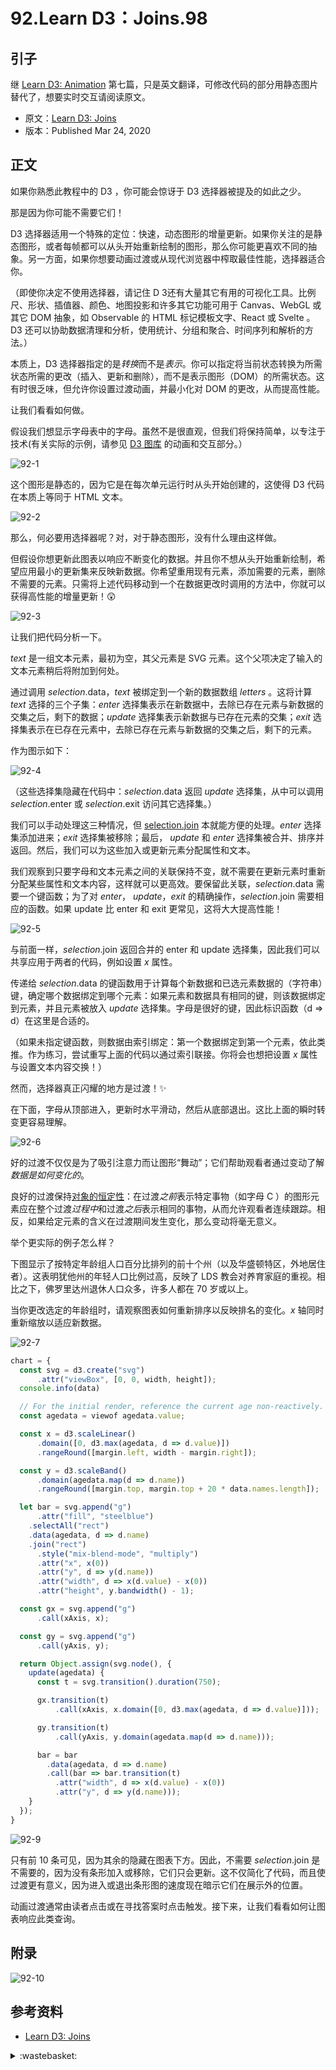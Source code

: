 # 92.Learn D3：Joins.98

## <a name="start"></a> 引子
继 [Learn D3: Animation][url-pre] 第七篇，只是英文翻译，可修改代码的部分用静态图片替代了，想要实时交互请阅读原文。

- 原文：[Learn D3: Joins][url-1]
- 版本：Published Mar 24, 2020

## <a name="title1"></a> 正文
如果你熟悉此教程中的 D3 ，你可能会惊讶于 D3 选择器被提及的如此之少。

那是因为你可能不需要它们！

D3 选择器适用一个特殊的定位：快速，动态图形的增量更新。如果你关注的是静态图形，或者每帧都可以从头开始重新绘制的图形，那么你可能更喜欢不同的抽象。另一方面，如果你想要动画过渡或从现代浏览器中榨取最佳性能，选择器适合你。

（即使你决定不使用选择器，请记住 D 3还有大量其它有用的可视化工具。比例尺、形状、插值器、颜色、地图投影和许多其它功能可用于 Canvas、WebGL 或其它 DOM 抽象，如 Observable 的 HTML 标记模板文字、React 或 Svelte 。D3 还可以协助数据清理和分析，使用统计、分组和聚合、时间序列和解析的方法。）

本质上，D3 选择器指定的是*转换*而不是*表示*。你可以指定将当前状态转换为所需状态所需的更改（插入、更新和删除），而不是表示图形（DOM）的所需状态。这有时很乏味，但允许你设置过渡动画，并最小化对 DOM 的更改，从而提高性能。

让我们看看如何做。

假设我们想显示字母表中的字母。虽然不是很直观，但我们将保持简单，以专注于技术(有关实际的示例，请参见 [D3 图库][url-2] 的动画和交互部分。）

![92-1][url-local-1]

这个图形是静态的，因为它是在每次单元运行时从头开始创建的，这使得 D3 代码在本质上等同于 HTML 文本。

![92-2][url-local-2]

那么，何必要用选择器呢？对，对于静态图形，没有什么理由这样做。

但假设你想更新此图表以响应不断变化的数据。并且你不想从头开始重新绘制，希望应用最小的更新集来反映新数据。你希望重用现有元素，添加需要的元素，删除不需要的元素。只需将上述代码移动到一个在数据更改时调用的方法中，你就可以获得高性能的增量更新！😲

![92-3][url-local-3]

让我们把代码分析一下。

*text* 是一组文本元素，最初为空，其父元素是 SVG 元素。这个父项决定了输入的文本元素稍后将附加到何处。

通过调用 *selection*.data，*text* 被绑定到一个新的数据数组 *letters* 。这将计算 *text* 选择的三个子集：*enter* 选择集表示在新数据中，去除已存在元素与新数据的交集之后，剩下的数据；*update* 选择集表示新数据与已存在元素的交集；*exit* 选择集表示在已存在元素中，去除已存在元素与新数据的交集之后，剩下的元素。

作为图示如下：

![92-4][url-local-4]

（这些选择集隐藏在代码中：*selection*.data 返回 *update* 选择集，从中可以调用 *selection*.enter 或 *selection*.exit 访问其它选择集。）

我们可以手动处理这三种情况，但 [selection.join][url-3] 本就能方便的处理。*enter* 选择集添加进来；*exit* 选择集被移除；最后， *update* 和 *enter* 选择集被合并、排序并返回。然后，我们可以为这些加入或更新元素分配属性和文本。

我们观察到只要字母和文本元素之间的关联保持不变，就不需要在更新元素时重新分配某些属性和文本内容，这样就可以更高效。要保留此关联，*selection*.data 需要一个键函数；为了对 *enter*， *update*，*exit* 的精确操作，*selection*.join 需要相应的函数。如果 update 比 enter 和 exit 更常见，这将大大提高性能！

![92-5][url-local-5]

与前面一样，*selection*.join 返回合并的 enter 和 update 选择集，因此我们可以共享应用于两者的代码，例如设置 *x* 属性。

传递给 *selection*.data 的键函数用于计算每个新数据和已选元素数据的（字符串）键，确定哪个数据绑定到哪个元素：如果元素和数据具有相同的键，则该数据绑定到元素，并且元素被放入 *update* 选择集。字母是很好的键，因此标识函数（d => d）在这里是合适的。

（如果未指定键函数，则数据由索引绑定：第一个数据绑定到第一个元素，依此类推。作为练习，尝试重写上面的代码以通过索引联接。你将会也想把设置 *x* 属性与设置文本内容交换！）

然而，选择器真正闪耀的地方是过渡！✨

在下面，字母从顶部进入，更新时水平滑动，然后从底部退出。这比上面的瞬时转变更容易理解。

![92-6][url-local-6]

好的过渡不仅仅是为了吸引注意力而让图形“舞动”；它们帮助观看者通过变动了解*数据是如何变化的*。

良好的过渡保持[对象的恒定性][url-4]：在过渡*之前*表示特定事物（如字母 C ）的图形元素应在整个过渡*过程中*和过渡*之后*表示相同的事物，从而允许观看者连续跟踪。相反，如果给定元素的含义在过渡期间发生变化，那么变动将毫无意义。

举个更实际的例子怎么样？

下图显示了按特定年龄组人口百分比排列的前十个州（以及华盛顿特区，外地居住者）。这表明犹他州的年轻人口比例过高，反映了 LDS 教会对养育家庭的重视。相比之下，佛罗里达州退休人口众多，许多人都在 70 岁或以上。

当你更改选定的年龄组时，请观察图表如何重新排序以反映排名的变化。*x* 轴同时重新缩放以适应新数据。

![92-7][url-local-7]

```js
chart = {
  const svg = d3.create("svg")
      .attr("viewBox", [0, 0, width, height]);
  console.info(data)

  // For the initial render, reference the current age non-reactively.
  const agedata = viewof agedata.value;

  const x = d3.scaleLinear()
      .domain([0, d3.max(agedata, d => d.value)])
      .rangeRound([margin.left, width - margin.right]);

  const y = d3.scaleBand()
      .domain(agedata.map(d => d.name))
      .rangeRound([margin.top, margin.top + 20 * data.names.length]);

  let bar = svg.append("g")
      .attr("fill", "steelblue")
    .selectAll("rect")
    .data(agedata, d => d.name)
    .join("rect")
      .style("mix-blend-mode", "multiply")
      .attr("x", x(0))
      .attr("y", d => y(d.name))
      .attr("width", d => x(d.value) - x(0))
      .attr("height", y.bandwidth() - 1);

  const gx = svg.append("g")
      .call(xAxis, x);

  const gy = svg.append("g")
      .call(yAxis, y);

  return Object.assign(svg.node(), {
    update(agedata) {
      const t = svg.transition().duration(750);

      gx.transition(t)
          .call(xAxis, x.domain([0, d3.max(agedata, d => d.value)]));

      gy.transition(t)
          .call(yAxis, y.domain(agedata.map(d => d.name)));

      bar = bar
        .data(agedata, d => d.name)
        .call(bar => bar.transition(t)
          .attr("width", d => x(d.value) - x(0))
          .attr("y", d => y(d.name)));
    }
  });
}
```

![92-9][url-local-9]

只有前 10 条可见，因为其余的隐藏在图表下方。因此，不需要 *selection*.join 是不需要的，因为没有条形加入或移除，它们只会更新。这不仅简化了代码，而且使过渡更有意义，因为进入或退出条形图的速度现在暗示它们在展示外的位置。

动画过渡通常由读者点击或在寻找答案时点击触发。接下来，让我们看看如何让图表响应此类查询。
## 附录

![92-10][url-local-10]


## <a name="reference"></a> 参考资料
- [Learn D3: Joins][url-1]

[url-pre]:https://github.com/XXHolic/blog/issues/97
[url-1]:https://observablehq.com/@d3/learn-d3-joins?collection=@d3/learn-d3
[url-2]:https://observablehq.com/@d3/gallery
[url-3]:https://observablehq.com/@d3/selection-join
[url-4]:https://bost.ocks.org/mike/constancy/


[url-local-1]:./images/92/1.png
[url-local-2]:./images/92/2.png
[url-local-3]:./images/92/3.png
[url-local-4]:./images/92/4.png
[url-local-5]:./images/92/5.png
[url-local-6]:./images/92/6.png
[url-local-7]:./images/92/7.png
[url-local-8]:./images/92/8.png
[url-local-9]:./images/92/9.png
[url-local-10]:./images/92/10.png

<details>
<summary>:wastebasket:</summary>



</details>

[url-local-poster]:./images/92/poster.jpg
